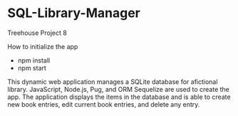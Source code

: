 # SQL-Library-Manager
 Treehouse Project 8

How to initialize the app 
- npm install
- npm start

This dynamic web application manages a SQLite database for afictional library. JavaScript, Node.js, Pug, and
ORM Sequelize are used to create the app. The application displays the items in the database and is able to 
create new book entries, edit current book entries, and delete any entry.